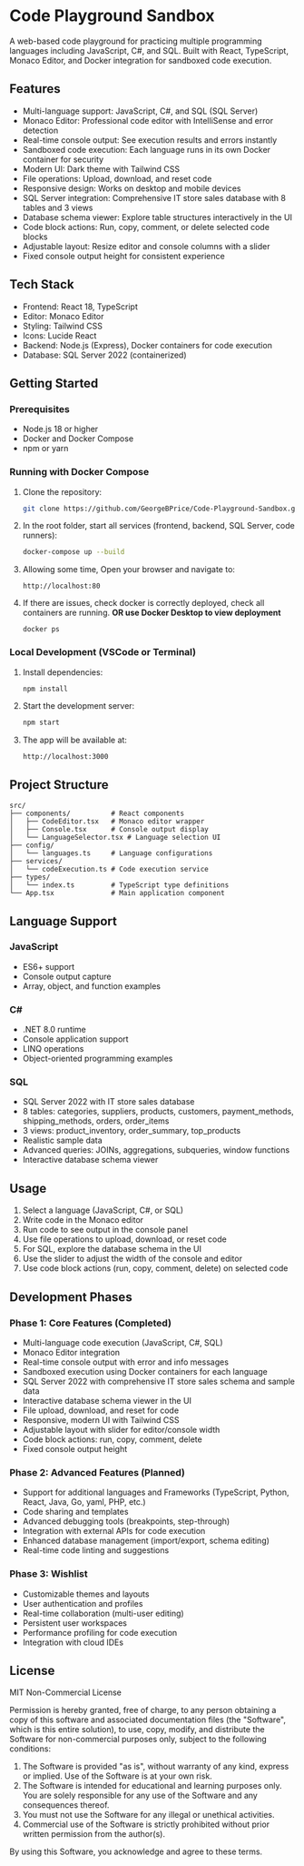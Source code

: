 # Code Playground Sandbox

A web-based code playground for practicing multiple programming languages including JavaScript, C#, and SQL. Built with React, TypeScript, Monaco Editor, and Docker integration for sandboxed code execution.

## Features

- Multi-language support: JavaScript, C#, and SQL (SQL Server)
- Monaco Editor: Professional code editor with IntelliSense and error detection
- Real-time console output: See execution results and errors instantly
- Sandboxed code execution: Each language runs in its own Docker container for security
- Modern UI: Dark theme with Tailwind CSS
- File operations: Upload, download, and reset code
- Responsive design: Works on desktop and mobile devices
- SQL Server integration: Comprehensive IT store sales database with 8 tables and 3 views
- Database schema viewer: Explore table structures interactively in the UI
- Code block actions: Run, copy, comment, or delete selected code blocks
- Adjustable layout: Resize editor and console columns with a slider
- Fixed console output height for consistent experience

## Tech Stack

- Frontend: React 18, TypeScript
- Editor: Monaco Editor
- Styling: Tailwind CSS
- Icons: Lucide React
- Backend: Node.js (Express), Docker containers for code execution
- Database: SQL Server 2022 (containerized)

## Getting Started

### Prerequisites

- Node.js 18 or higher
- Docker and Docker Compose
- npm or yarn

### Running with Docker Compose

1. Clone the repository:
   ```bash
   git clone https://github.com/GeorgeBPrice/Code-Playground-Sandbox.git
   ```
2. In the root folder, start all services (frontend, backend, SQL Server, code runners):
   ```bash
   docker-compose up --build
   ```
3. Allowing some time, Open your browser and navigate to:
   ```
   http://localhost:80
   ```

4. If there are issues, check docker is correctly deployed, check all containers are running. **OR use Docker Desktop to view deployment**
   ```
   docker ps
   ```


### Local Development (VSCode or Terminal)

1. Install dependencies:
   ```bash
   npm install
   ```
2. Start the development server:
   ```bash
   npm start
   ```
3. The app will be available at:
   ```
   http://localhost:3000
   ```

## Project Structure

```
src/
├── components/          # React components
│   ├── CodeEditor.tsx   # Monaco editor wrapper
│   ├── Console.tsx      # Console output display
│   └── LanguageSelector.tsx # Language selection UI
├── config/
│   └── languages.ts     # Language configurations
├── services/
│   └── codeExecution.ts # Code execution service
├── types/
│   └── index.ts         # TypeScript type definitions
└── App.tsx              # Main application component
```

## Language Support

### JavaScript
- ES6+ support
- Console output capture
- Array, object, and function examples

### C#
- .NET 8.0 runtime
- Console application support
- LINQ operations
- Object-oriented programming examples

### SQL
- SQL Server 2022 with IT store sales database
- 8 tables: categories, suppliers, products, customers, payment_methods, shipping_methods, orders, order_items
- 3 views: product_inventory, order_summary, top_products
- Realistic sample data
- Advanced queries: JOINs, aggregations, subqueries, window functions
- Interactive database schema viewer

## Usage

1. Select a language (JavaScript, C#, or SQL)
2. Write code in the Monaco editor
3. Run code to see output in the console panel
4. Use file operations to upload, download, or reset code
5. For SQL, explore the database schema in the UI
6. Use the slider to adjust the width of the console and editor
7. Use code block actions (run, copy, comment, delete) on selected code

## Development Phases

### Phase 1: Core Features (Completed)
- Multi-language code execution (JavaScript, C#, SQL)
- Monaco Editor integration
- Real-time console output with error and info messages
- Sandboxed execution using Docker containers for each language
- SQL Server 2022 with comprehensive IT store sales schema and sample data
- Interactive database schema viewer in the UI
- File upload, download, and reset for code
- Responsive, modern UI with Tailwind CSS
- Adjustable layout with slider for editor/console width
- Code block actions: run, copy, comment, delete
- Fixed console output height

### Phase 2: Advanced Features (Planned)
- Support for additional languages and Frameworks (TypeScript, Python, React, Java, Go, yaml, PHP, etc.)
- Code sharing and templates
- Advanced debugging tools (breakpoints, step-through)
- Integration with external APIs for code execution
- Enhanced database management (import/export, schema editing)
- Real-time code linting and suggestions


### Phase 3: Wishlist
- Customizable themes and layouts
- User authentication and profiles
- Real-time collaboration (multi-user editing)
- Persistent user workspaces
- Performance profiling for code execution
- Integration with cloud IDEs


## License

MIT Non-Commercial License

Permission is hereby granted, free of charge, to any person obtaining a copy of this software and associated documentation files (the "Software", which is this entire solution), to use, copy, modify, and distribute the Software for non-commercial purposes only, subject to the following conditions:

1. The Software is provided "as is", without warranty of any kind, express or implied. Use of the Software is at your own risk.
2. The Software is intended for educational and learning purposes only. You are solely responsible for any use of the Software and any consequences thereof.
3. You must not use the Software for any illegal or unethical activities.
4. Commercial use of the Software is strictly prohibited without prior written permission from the author(s).

By using this Software, you acknowledge and agree to these terms.